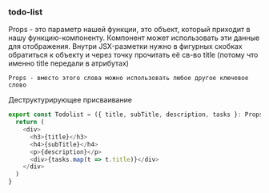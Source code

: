 ### todo-list 

Props - это параметр нашей функции, это объект, который приходит в нашу функцию-компоненту. Компонент может использовать эти данные для отображения. Внутри JSX-разметки нужно в фигурных скобках обратиться к объекту и через точку прочитать её св-во title (потому что именно title передали в атрибутах)

`Props - вместо этого слова можно использовать любое другое ключевое слово`

Деструктурирующее присваивание
```javascript
export const Todolist = ({ title, subTitle, description, tasks }: PropsType) => {
  return (
    <div>
      <h3>{title}</h3>
      <h4>{subTitle}</h4>
      <p>{description}</p>
      <div>{tasks.map(t => t.title)}</div>
    </div>
  )
}
```